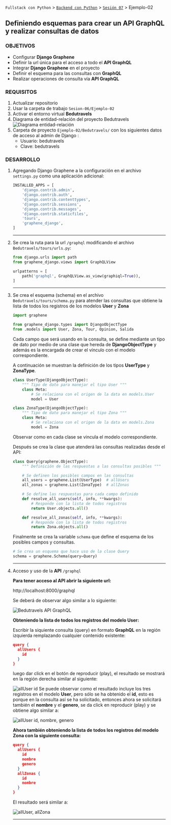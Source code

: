 `Fullstack con Python` > [`Backend con Python`](../../Readme.md) > [`Sesión 07`](../Readme.md) > Ejemplo-02
## Definiendo esquemas para crear un API GraphQL y realizar consultas de datos

### OBJETIVOS
- Configurar __Django Graphene__
- Definir la url única para el acceso a todo el __API GraphQL__
- Integrar __Django Graphene__ en el proyecto
- Definir el esquema para las consultas con __GraphQL__
- Realizar operaciones de consulta vía __API GraphQL__

### REQUISITOS
1. Actualizar repositorio
1. Usar la carpeta de trabajo `Sesion-06/Ejemplo-02`
1. Activar el entorno virtual __Bedutravels__
1. Diagrama de entidad-relación del proyecto Bedutravels
   ![Diagrama entidad-relación](assets/bedutravels-modelo-er.png)
1. Carpeta de proyecto `Ejemplo-02/Bedutravels/` con los siguientes datos de acceso al admin de Django :
   - Usuario: bedutravels
   - Clave: bedutravels

### DESARROLLO
1. Agregando Django Graphene a la configuración en el archivo `settings.py` como una aplicación adicional:

   ```python
   INSTALLED_APPS = [
       'django.contrib.admin',
       'django.contrib.auth',
       'django.contrib.contenttypes',
       'django.contrib.sessions',
       'django.contrib.messages',
       'django.contrib.staticfiles',
       'tours',
       'graphene_django',
   ]
   ```
   ***

1. Se crea la ruta para la url `/graphql` modificando el archivo `Bedutravels/tours/urls.py`:

   ```python
   from django.urls import path
   from graphene_django.views import GraphQLView

   urlpatterns = [
       path('graphql', GraphQLView.as_view(graphiql=True)),
   ]
   ```
   ***

1. Se crea el esquema (schema) en el archivo `Bedutravels/tours/schema.py` para atender las consultas que obtiene la lista de todos los registros de los modelos __User__ y __Zona__

   ```python
   import graphene

   from graphene_django.types import DjangoObjectType
   from .models import User, Zona, Tour, Opinion, Salida
   ```
   Cada campo que será usando en la consulta, se define mediante un tipo de dato por medio de una clase que hereda de __DjangoObjectType__ y además es la encargada de crear el vínculo con el modelo correspondiente.

   A continuación se muestran la definición de los tipos __UserType__ y __ZonaType__.

   ```python
   class UserType(DjangoObjectType):
       """ Tipo de dato para manejar el tipo User """
       class Meta:
           # Se relaciona con el origen de la data en models.User
           model = User

   class ZonaType(DjangoObjectType):
       """ Tipo de dato para manejar el tipo Zona """
       class Meta:
           # Se relaciona con el origen de la data en models.Zona
           model = Zona
   ```
   Observar como en cada clase se vincula el modelo correspondiente.

   Después se crea la clase que atenderá las consultas realizadas desde el API:

   ```python
   class Query(graphene.ObjectType):
       """ Definición de las respuestas a las consultas posibles """

       # Se definen los posibles campos en las consultas
       all_users = graphene.List(UserType)  # allUsers
       all_zonas = graphene.List(ZonaType)  # allZonas

       # Se define las respuestas para cada campo definido
       def resolve_all_users(self, info, **kwargs):
           # Responde con la lista de todos registros
           return User.objects.all()

       def resolve_all_zonas(self, info, **kwargs):
           # Responde con la lista de todos registros
           return Zona.objects.all()
   ```

   Finalmente se crea la variable `schema` que define el esquema de los posibles campos y consultas.

   ```python
   # Se crea un esquema que hace uso de la clase Query
   schema = graphene.Schema(query=Query)   
   ```
   ***

1. Acceso y uso de la __API__ `/graphql`

   __Para tener acceso al API abrir la siguiente url:__

   http://localhost:8000/graphql

   Se deberá de observar algo similar a lo siguiente:

   ![Bedutravels API GraphQL](assets/api-graphql-01.png)

   __Obteniendo la lista de todos los registros del modelo User:__

   Escribir la siquiente consulta (query) en formato __GraphQL__ en la región izquierda remplazando cualquier contenido existente:

   ```json
   query {
     allUsers {
       id
     }
   }   
   ```
   luego dar click en el botón de reproducir (play), el resultado se mostrará en la región derecha similar al siguiente:

   ![allUser id](assets/api-graphql-02.png)
   Se puede observar como el resultado incluye los tres registros en el modelo __User__, pero sólo se ha obtenido el __id__, esto es porque en la consulta así se ha solicitado, entonces ahora se solicitará también el __nombre__ y el __genero__, se da click en reproducir (play) y se obtiene algo similar a:

   ![allUser id, nombre, genero](assets/api-graphql-03.png)

   __Ahora también obteniendo la lista de todos los registros del modelo Zona con la siguiente consulta:__

   ```json
   query {
     allUsers {
       id
       nombre
       genero
     }
     allZonas {
       id
       nombre
     }
   }
   ```
   El resultado será similar a:

   ![allUser, allZona](assets/api-graphql-04.png)
   ***
